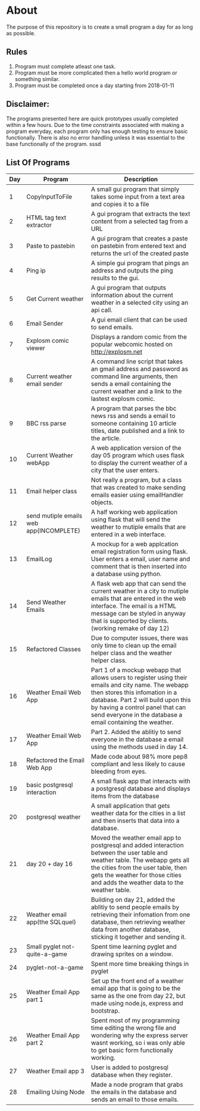About
================================================
The purpose of this repository is to create a small program a day for as long as possible.

Rules
---
1. Program must complete atleast one task.
2. Program must be more complicated then a hello world program or something similar.
3. Program must be completed once a day starting from 2018-01-11

Disclaimer:
---
The programs presented here are quick prototypes usually completed within a few hours. Due to the time constraints associated with making a program everyday, each program only has enough testing to ensure basic functionally. There is also no error handling unless it was essential to the base functionally of the program.  sssd

List Of Programs
---

|Day		|Program		|Description|
|-----------|---------------|-----------|
|1			|CopyInputToFile|A small gui program that simply takes some input from a text area and copies it to a file|
|2          |HTML tag text extractor|A gui program that extracts the text content from a selected tag from a URL|
|3			|Paste to pastebin|A gui program that creates a paste on pastebin from entered text and returns the url of the created paste|
|4			|Ping ip		|A simple gui program that pings an address and outputs the ping results to the gui.| 
|5			|Get Current weather| A gui program that outputs information about the current weather in a selected city using an api call.| 
|6			|Email Sender| A gui email client that can be used to send emails.| 
|7			|Explosm comic viewer| Displays a random comic from the popular webcomic hosted on http://explosm.net |
|8			|Current weather email sender| A command line script that takes an gmail address and password as command line arguments, then sends a email containing the current weather and a link to the lastest explosm comic.|
|9			|BBC rss parse| A program that parses the bbc news rss and sends a email to someone containing 10 article titles, date published and a link to the article.|
|10		    |Current Weather webApp| A web application version of the day 05 program which uses flask to display the current weather of a city that the user enters.|
|11			|Email helper class| Not really a program, but a class that was created to make sending emails easier using emailHandler objects.|
|12			|send mutiple emails web app(INCOMPLETE)|A half working web application using flask that will send the weather to mutiple emails that are entered in a web interface.|
|13			|EmailLog| A mockup for a web applcation email registration form using flask. User enters a email, user name and comment that is then inserted into a database using python.| 
|14			|Send Weather Emails| A flask web app that can send the current weather in a city to mutiple emails that are entered in the web interface. The email is a HTML message can be styled in anyway that is supported by clients.(working remake of day 12)|
|15			|Refactored Classes| Due to computer issues, there was only time to clean up the email helper class and the weather helper class.|
|16			|Weather Email Web App| Part 1 of a mockup webapp that allows users to register using their emails and city name. The webapp then stores this infomation in a database. Part 2 will build upon this by having a control panel that can send everyone in the database a email containing the weather.|
|17			|Weather Email Web App| Part 2. Added the ablitiy to send everyone in the database a email using the methods used in day 14.|
|18         |Refactored the Email Web App| Made code about 98% more pep8 compliant and less likely to cause bleeding from eyes.|
|19			|basic postgresql interaction| A small flask app that interacts with a postgresql database and displays items from the database|
|20			|postgresql weather|A small application that gets weather data for the cities in a list and then inserts that data into a database.|
|21			|day 20 + day 16| Moved the weather email app to postgresql and added interaction between the user table and weather table. The webapp gets all the cities from the user table, then gets the weather for those cities and adds the weather data to the weather table.|
|22			|Weather email app(the SQLquel)| Building on day 21, added the ablitiy to send people emails by retrieving their infomation from one database, then retrieving weather data from another database, sticking it together and sending it.|
|23			|Small pyglet not-quite-a-game| Spent time learning pyglet and drawing sprites on a window.|
|24         |pyglet-not-a-game| Spent more time breaking things in pyglet|
|25         |Weather Email App part 1|Set up the front end of a weather email app that is going to be the same as the one from day 22, but made using node.js, express and bootstrap.|
|26         |Weather Email App part 2| Spent most of my programming time editing the wrong file and wondering why the express server wasnt working, so i was only able to get basic form functionally working.|
|27         |Weather Email app 3| User is added to postgresql database when they register.|
|28         |Emailing Using Node| Made a node program that grabs the emails in the database and sends an email to those emails.|